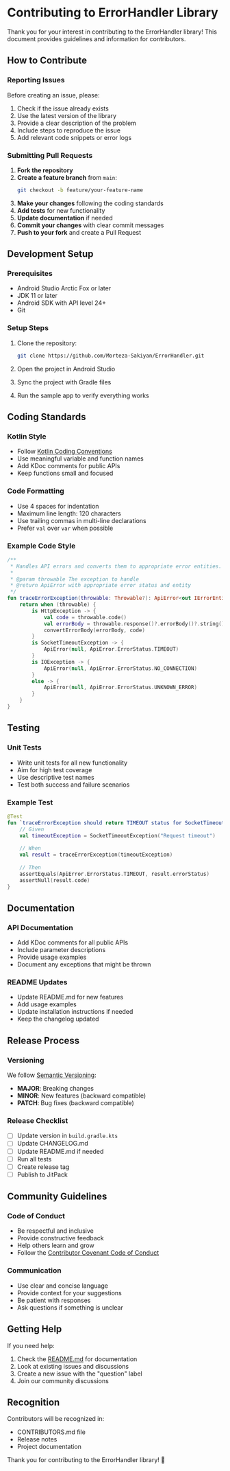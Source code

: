 # Contributing to ErrorHandler Library

Thank you for your interest in contributing to the ErrorHandler library! This document provides guidelines and information for contributors.

## How to Contribute

### Reporting Issues

Before creating an issue, please:

1. Check if the issue already exists
2. Use the latest version of the library
3. Provide a clear description of the problem
4. Include steps to reproduce the issue
5. Add relevant code snippets or error logs

### Submitting Pull Requests

1. **Fork the repository**
2. **Create a feature branch** from `main`:
   ```bash
   git checkout -b feature/your-feature-name
   ```
3. **Make your changes** following the coding standards
4. **Add tests** for new functionality
5. **Update documentation** if needed
6. **Commit your changes** with clear commit messages
7. **Push to your fork** and create a Pull Request

## Development Setup

### Prerequisites

- Android Studio Arctic Fox or later
- JDK 11 or later
- Android SDK with API level 24+
- Git

### Setup Steps

1. Clone the repository:
   ```bash
   git clone https://github.com/Morteza-Sakiyan/ErrorHandler.git
   ```

2. Open the project in Android Studio

3. Sync the project with Gradle files

4. Run the sample app to verify everything works

## Coding Standards

### Kotlin Style

- Follow [Kotlin Coding Conventions](https://kotlinlang.org/docs/coding-conventions.html)
- Use meaningful variable and function names
- Add KDoc comments for public APIs
- Keep functions small and focused

### Code Formatting

- Use 4 spaces for indentation
- Maximum line length: 120 characters
- Use trailing commas in multi-line declarations
- Prefer `val` over `var` when possible

### Example Code Style

```kotlin
/**
 * Handles API errors and converts them to appropriate error entities.
 * 
 * @param throwable The exception to handle
 * @return ApiError with appropriate error status and entity
 */
fun traceErrorException(throwable: Throwable?): ApiError<out IErrorEntity> {
    return when (throwable) {
        is HttpException -> {
            val code = throwable.code()
            val errorBody = throwable.response()?.errorBody()?.string()
            convertErrorBody(errorBody, code)
        }
        is SocketTimeoutException -> {
            ApiError(null, ApiError.ErrorStatus.TIMEOUT)
        }
        is IOException -> {
            ApiError(null, ApiError.ErrorStatus.NO_CONNECTION)
        }
        else -> {
            ApiError(null, ApiError.ErrorStatus.UNKNOWN_ERROR)
        }
    }
}
```

## Testing

### Unit Tests

- Write unit tests for all new functionality
- Aim for high test coverage
- Use descriptive test names
- Test both success and failure scenarios

### Example Test

```kotlin
@Test
fun `traceErrorException should return TIMEOUT status for SocketTimeoutException`() {
    // Given
    val timeoutException = SocketTimeoutException("Request timeout")
    
    // When
    val result = traceErrorException(timeoutException)
    
    // Then
    assertEquals(ApiError.ErrorStatus.TIMEOUT, result.errorStatus)
    assertNull(result.code)
}
```

## Documentation

### API Documentation

- Add KDoc comments for all public APIs
- Include parameter descriptions
- Provide usage examples
- Document any exceptions that might be thrown

### README Updates

- Update README.md for new features
- Add usage examples
- Update installation instructions if needed
- Keep the changelog updated

## Release Process

### Versioning

We follow [Semantic Versioning](https://semver.org/):

- **MAJOR**: Breaking changes
- **MINOR**: New features (backward compatible)
- **PATCH**: Bug fixes (backward compatible)

### Release Checklist

- [ ] Update version in `build.gradle.kts`
- [ ] Update CHANGELOG.md
- [ ] Update README.md if needed
- [ ] Run all tests
- [ ] Create release tag
- [ ] Publish to JitPack

## Community Guidelines

### Code of Conduct

- Be respectful and inclusive
- Provide constructive feedback
- Help others learn and grow
- Follow the [Contributor Covenant Code of Conduct](https://www.contributor-covenant.org/)

### Communication

- Use clear and concise language
- Provide context for your suggestions
- Be patient with responses
- Ask questions if something is unclear

## Getting Help

If you need help:

1. Check the [README.md](README.md) for documentation
2. Look at existing issues and discussions
3. Create a new issue with the "question" label
4. Join our community discussions

## Recognition

Contributors will be recognized in:

- CONTRIBUTORS.md file
- Release notes
- Project documentation

Thank you for contributing to the ErrorHandler library! 🚀
